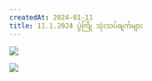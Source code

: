 ```yaml
---
createdAt: 2024-01-11
title: 11.1.2024 ပွဲကြို သုံးသပ်ချက်များ
---
```

![](/img/img_2397.jpeg)

![](/img/img_2398.jpeg)